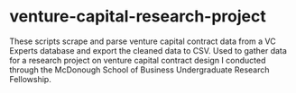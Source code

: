 # venture-capital-research-project

These scripts scrape and parse venture capital contract data from a VC Experts database and export the cleaned data to CSV. Used to gather data for a research project on venture capital contract design I conducted through the McDonough School of Business Undergraduate Research Fellowship. 
